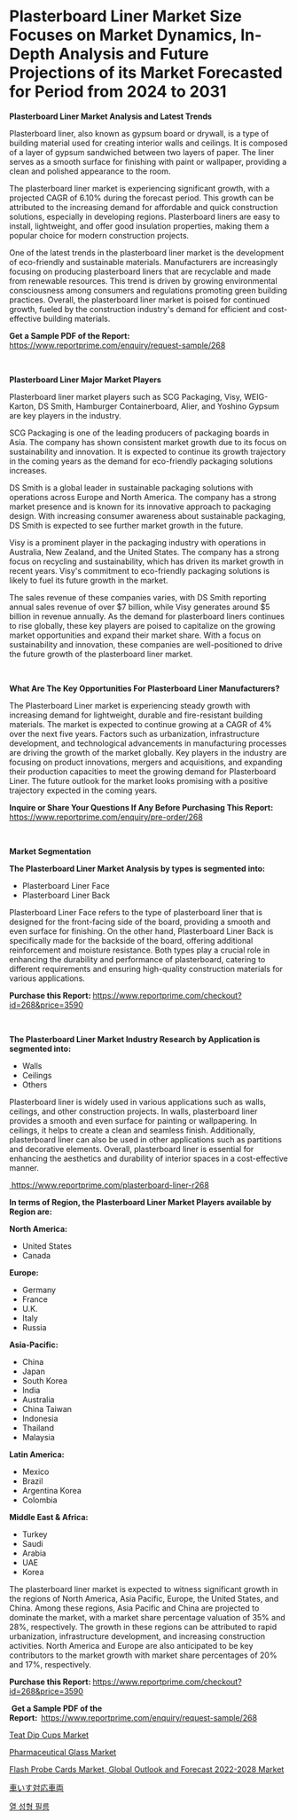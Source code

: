 <p><h1>Plasterboard Liner Market Size Focuses on Market Dynamics, In-Depth Analysis and Future Projections of its Market Forecasted for Period from 2024 to 2031</h1></p><p><strong>Plasterboard Liner Market Analysis and Latest Trends</strong></p>
<p><p>Plasterboard liner, also known as gypsum board or drywall, is a type of building material used for creating interior walls and ceilings. It is composed of a layer of gypsum sandwiched between two layers of paper. The liner serves as a smooth surface for finishing with paint or wallpaper, providing a clean and polished appearance to the room.</p><p>The plasterboard liner market is experiencing significant growth, with a projected CAGR of 6.10% during the forecast period. This growth can be attributed to the increasing demand for affordable and quick construction solutions, especially in developing regions. Plasterboard liners are easy to install, lightweight, and offer good insulation properties, making them a popular choice for modern construction projects.</p><p>One of the latest trends in the plasterboard liner market is the development of eco-friendly and sustainable materials. Manufacturers are increasingly focusing on producing plasterboard liners that are recyclable and made from renewable resources. This trend is driven by growing environmental consciousness among consumers and regulations promoting green building practices. Overall, the plasterboard liner market is poised for continued growth, fueled by the construction industry's demand for efficient and cost-effective building materials.</p></p>
<p><strong>Get a Sample PDF of the Report:&nbsp;</strong> <a href="https://www.reportprime.com/enquiry/request-sample/268">https://www.reportprime.com/enquiry/request-sample/268</a></p>
<p>&nbsp;</p>
<p><strong>Plasterboard Liner Major Market Players</strong></p>
<p><p>Plasterboard liner market players such as SCG Packaging, Visy, WEIG-Karton, DS Smith, Hamburger Containerboard, Alier, and Yoshino Gypsum are key players in the industry. </p><p>SCG Packaging is one of the leading producers of packaging boards in Asia. The company has shown consistent market growth due to its focus on sustainability and innovation. It is expected to continue its growth trajectory in the coming years as the demand for eco-friendly packaging solutions increases.</p><p>DS Smith is a global leader in sustainable packaging solutions with operations across Europe and North America. The company has a strong market presence and is known for its innovative approach to packaging design. With increasing consumer awareness about sustainable packaging, DS Smith is expected to see further market growth in the future.</p><p>Visy is a prominent player in the packaging industry with operations in Australia, New Zealand, and the United States. The company has a strong focus on recycling and sustainability, which has driven its market growth in recent years. Visy's commitment to eco-friendly packaging solutions is likely to fuel its future growth in the market.</p><p>The sales revenue of these companies varies, with DS Smith reporting annual sales revenue of over $7 billion, while Visy generates around $5 billion in revenue annually. As the demand for plasterboard liners continues to rise globally, these key players are poised to capitalize on the growing market opportunities and expand their market share. With a focus on sustainability and innovation, these companies are well-positioned to drive the future growth of the plasterboard liner market.</p></p>
<p>&nbsp;</p>
<p><strong>What Are The Key Opportunities For Plasterboard Liner Manufacturers?</strong></p>
<p><p>The Plasterboard Liner market is experiencing steady growth with increasing demand for lightweight, durable and fire-resistant building materials. The market is expected to continue growing at a CAGR of 4% over the next five years. Factors such as urbanization, infrastructure development, and technological advancements in manufacturing processes are driving the growth of the market globally. Key players in the industry are focusing on product innovations, mergers and acquisitions, and expanding their production capacities to meet the growing demand for Plasterboard Liner. The future outlook for the market looks promising with a positive trajectory expected in the coming years.</p></p>
<p><strong>Inquire or Share Your Questions If Any Before Purchasing This Report:</strong> <a href="https://www.reportprime.com/enquiry/pre-order/268">https://www.reportprime.com/enquiry/pre-order/268</a></p>
<p>&nbsp;</p>
<p><strong>Market Segmentation</strong></p>
<p><strong>The Plasterboard Liner Market Analysis by types is segmented into:</strong></p>
<p><ul><li>Plasterboard Liner Face</li><li>Plasterboard Liner Back</li></ul></p>
<p><p>Plasterboard Liner Face refers to the type of plasterboard liner that is designed for the front-facing side of the board, providing a smooth and even surface for finishing. On the other hand, Plasterboard Liner Back is specifically made for the backside of the board, offering additional reinforcement and moisture resistance. Both types play a crucial role in enhancing the durability and performance of plasterboard, catering to different requirements and ensuring high-quality construction materials for various applications.</p></p>
<p><strong>Purchase this Report:&nbsp;</strong><a href="https://www.reportprime.com/checkout?id=268&price=3590">https://www.reportprime.com/checkout?id=268&price=3590</a></p>
<p>&nbsp;</p>
<p><strong>The Plasterboard Liner Market Industry Research by Application is segmented into:</strong></p>
<p><ul><li>Walls</li><li>Ceilings</li><li>Others</li></ul></p>
<p><p>Plasterboard liner is widely used in various applications such as walls, ceilings, and other construction projects. In walls, plasterboard liner provides a smooth and even surface for painting or wallpapering. In ceilings, it helps to create a clean and seamless finish. Additionally, plasterboard liner can also be used in other applications such as partitions and decorative elements. Overall, plasterboard liner is essential for enhancing the aesthetics and durability of interior spaces in a cost-effective manner.</p></p>
<p><a href="https://www.reportprime.com/plasterboard-liner-r268">&nbsp;https://www.reportprime.com/plasterboard-liner-r268</a></p>
<p><strong>In terms of Region, the Plasterboard Liner Market Players available by Region are:</strong></p>
<p>
    <p> <strong> North America: </strong>
        <ul>
            <li>United States</li>
            <li>Canada</li>
        </ul>
        </p> 
    <p> <strong> Europe: </strong>
        <ul>
            <li>Germany</li>
            <li>France</li>
            <li>U.K.</li>
            <li>Italy</li>
            <li>Russia</li>
        </ul>
        </p> 
    <p> <strong> Asia-Pacific: </strong>
        <ul>
            <li>China</li>
            <li>Japan</li>
            <li>South Korea</li>
            <li>India</li>
            <li>Australia</li>
            <li>China Taiwan</li>
            <li>Indonesia</li>
            <li>Thailand</li>
            <li>Malaysia</li>
        </ul>
        </p> 
    <p> <strong> Latin America: </strong>
        <ul>
            <li>Mexico</li>
            <li>Brazil</li>
            <li>Argentina Korea</li>
            <li>Colombia</li>
        </ul>
        </p> 
    <p> <strong> Middle East & Africa: </strong>
        <ul>
            <li>Turkey</li>
            <li>Saudi</li>
            <li>Arabia</li>
            <li>UAE</li>
            <li>Korea</li>
        </ul>
    </p>
    </p>
<p><p>The plasterboard liner market is expected to witness significant growth in the regions of North America, Asia Pacific, Europe, the United States, and China. Among these regions, Asia Pacific and China are projected to dominate the market, with a market share percentage valuation of 35% and 28%, respectively. The growth in these regions can be attributed to rapid urbanization, infrastructure development, and increasing construction activities. North America and Europe are also anticipated to be key contributors to the market growth with market share percentages of 20% and 17%, respectively.</p></p>
<p><strong>Purchase this Report: </strong><a href="https://www.reportprime.com/checkout?id=268&price=3590">https://www.reportprime.com/checkout?id=268&price=3590</a></p>
<p>&nbsp;<strong>Get a Sample PDF of the Report:&nbsp;&nbsp;</strong><a href="https://www.reportprime.com/enquiry/request-sample/268">https://www.reportprime.com/enquiry/request-sample/268</a></p>
<p><strong></strong></p>
<p><p><a href="https://www.linkedin.com/pulse/teat-dip-cups-market-analysis-report-global-insights-region-nwuqf">Teat Dip Cups Market</a></p><p><a href="https://github.com/janetchuadff364/Market-Research-Report-List-1/blob/main/pharmaceutical-glass-market.md">Pharmaceutical Glass Market</a></p><p><a href="https://medium.com/@stephanmorissette/global-flash-probe-cards-market-global-outlook-and-forecast-2022-2028-market-focus-on-3edf0d14e60c">Flash Probe Cards Market, Global Outlook and Forecast 2022-2028 Market</a></p><p><a href="https://medium.com/@isabeleterson7845/2024%E5%B9%B4%E3%81%8B%E3%82%892031%E5%B9%B4%E3%81%BE%E3%81%A7%E3%81%AE%E8%BB%8A%E3%81%84%E3%81%99%E5%AF%BE%E5%BF%9C%E8%BB%8A%E4%B8%A1%E5%B8%82%E5%A0%B4%E3%81%AE%E6%96%B0%E8%88%88%E3%83%88%E3%83%AC%E3%83%B3%E3%83%89-%E3%82%B0%E3%83%AD%E3%83%BC%E3%83%90%E3%83%AB%E3%81%AA%E5%B1%95%E6%9C%9B%E3%81%A8%E5%B0%86%E6%9D%A5%E3%81%AE%E8%A6%8B%E9%80%9A%E3%81%97-143cca7691d5">車いす対応車両</a></p><p><a href="https://medium.com/@lolitanader1/%EC%97%B4-%EC%84%B1%ED%98%95-%ED%95%84%EB%A6%84-%EC%8B%9C%EC%9E%A5-%EC%A0%84%EB%A7%9D-%EC%A0%84%EB%B0%98%EC%A0%81%EC%9D%B8-%EC%82%B0%EC%97%85-%EB%B6%84%EC%84%9D-2024%EB%85%84%EC%97%90%EC%84%9C-2031%EB%85%84%EA%B9%8C%EC%A7%80-073c327c199d">열 성형 필름</a></p></p>